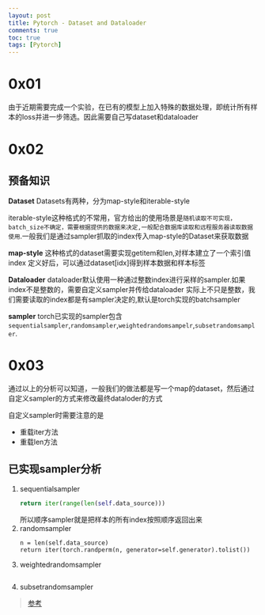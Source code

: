 ```yaml
---
layout: post
title: Pytorch - Dataset and Dataloader
comments: true
toc: true
tags: [Pytorch]
---
```


# 0x01
由于近期需要完成一个实验，在已有的模型上加入特殊的数据处理，即统计所有样本的loss并进一步筛选。因此需要自己写dataset和dataloader

# 0x02
## 预备知识

**Dataset**
Datasets有两种，分为map-style和iterable-style

iterable-style这种格式的不常用，官方给出的使用场景是`随机读取不可实现，batch_size不确定，需要根据提供的数据来决定,一般配合数据库读取和远程服务器读取数据使用`.一般我们是通过sampler抓取的index传入map-style的Dataset来获取数据

**map-style**
这种格式的dataset需要实现getitem和len,对样本建立了一个索引值index
定义好后，可以通过dataset[idx]得到样本数据和样本标签


**Dataloader**
dataloader默认使用一种通过整数index进行采样的sampler.如果index不是整数的，需要自定义sampler并传给dataloader
实际上不只是整数，我们需要读取的index都是有sampler决定的,默认是torch实现的batchsampler


**sampler**
torch已实现的sampler包含`sequentialsampler`,`randomsampler`,`weightedrandomsampelr`,`subsetrandomsampler`.

# 0x03
通过以上的分析可以知道，一般我们的做法都是写一个map的dataset，然后通过自定义sampler的方式来修改最终dataloder的方式

自定义sampler时需要注意的是
* 重载iter方法
* 重载len方法

## 已实现sampler分析
1. sequentialsampler
    ```python
    return iter(range(len(self.data_source)))
    ```
    所以顺序sampler就是把样本的所有index按照顺序返回出来
2. randomsampler
   ```
   n = len(self.data_source)
   return iter(torch.randperm(n, generator=self.generator).tolist())
   ```
3. weightedrandomsampler
   ```
   ```
4. subsetrandomsampler
   



>[参考](https://www.cnblogs.com/marsggbo/p/11308889.html)